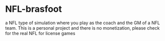 # NFL-brasfoot
a NFL type of simulation where you play as the coach and the GM of a NFL team. This is a personal project and there is no monetization, please check for the real NFL for license games
